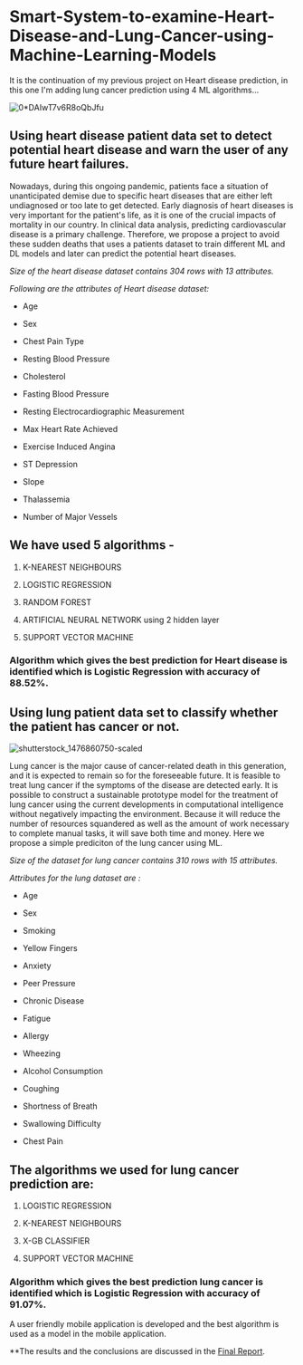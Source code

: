 # Smart-System-to-examine-Heart-Disease-and-Lung-Cancer-using-Machine-Learning-Models

It is the continuation of my previous project on Heart disease prediction, in this one I'm adding lung cancer prediction using 4 ML algorithms...

![0*DAIwT7v6R8oQbJfu](https://user-images.githubusercontent.com/105945382/211144007-c43bcfb4-1c55-443d-bdcd-5b95761fe972.jpeg)

## Using heart disease patient data set to detect potential heart disease and warn the user of any future heart failures.


Nowadays, during this ongoing pandemic, patients face a situation of unanticipated demise due to specific heart diseases that are either left undiagnosed or too late to get detected. Early diagnosis of heart diseases is very important for the patient's life, as it is one of the crucial impacts of mortality in our country. In clinical data analysis, predicting cardiovascular disease is a primary challenge. Therefore, we propose a project to avoid these sudden deaths that uses a patients dataset to train different ML and DL models and later can predict the potential heart diseases.

*Size of the heart disease dataset contains 304 rows with 13 attributes.*


*Following are the attributes of Heart disease dataset:*

- Age 
* Sex 
+ Chest Pain Type
- Resting Blood Pressure
* Cholesterol 
+ Fasting Blood Pressure
- Resting Electrocardiographic Measurement
* Max Heart Rate Achieved
+ Exercise Induced Angina
- ST Depression 
* Slope 
+ Thalassemia
- Number of Major Vessels


## We have used 5 algorithms - 


1. K-NEAREST NEIGHBOURS

2. LOGISTIC REGRESSION 

3. RANDOM FOREST 

4. ARTIFICIAL NEURAL NETWORK using 2 hidden layer

5. SUPPORT VECTOR MACHINE 


### Algorithm which gives the best prediction for Heart disease is identified which is Logistic Regression with accuracy of 88.52%.

## Using lung patient data set to classify whether the patient has cancer or not.

![shutterstock_1476860750-scaled](https://user-images.githubusercontent.com/105945382/211146233-176adda3-636b-499b-a539-b6fc40365e55.jpg)


Lung cancer is the major cause of cancer-related death in this generation, and it is expected to remain so for the foreseeable future. It is feasible to treat lung cancer if the symptoms of the disease are detected early. It is possible to construct a sustainable prototype model for the treatment of lung cancer using the current developments in computational intelligence without negatively impacting the environment. Because it will reduce the number of resources squandered as well as the amount of work necessary to complete manual tasks, it will save both time and money.
Here we propose a simple prediciton of the lung cancer using ML.

*Size of the dataset for lung cancer contains 310 rows with 15 attributes.*

*Attributes for the lung dataset are :*

- Age	
* Sex	
+ Smoking
- Yellow Fingers	
* Anxiety	
+ Peer Pressure
- Chronic Disease	
* Fatigue 	
+ Allergy
- Wheezing	
* Alcohol Consumption
+ Coughing
- Shortness of Breath	
* Swallowing Difficulty	
+ Chest Pain

## The algorithms we used for lung cancer prediction are:

1. LOGISTIC REGRESSION

2. K-NEAREST NEIGHBOURS

3. X-GB CLASSIFIER 

4. SUPPORT VECTOR MACHINE

### Algorithm which gives the best prediction lung cancer is identified which is Logistic Regression with accuracy of 91.07%.


A user friendly mobile application is developed and the best algorithm is used as a model in the mobile application.

**The results and the conclusions are discussed in the [Final Report](https://github.com/ayushsingh2019/Smart-System-to-Examine-Heart-Disease-and-Lung-Cancer-Using-Machine-Learning-Methods/tree/main/Documents).
